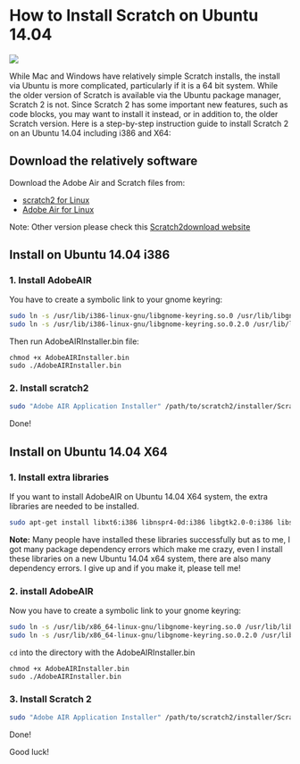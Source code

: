 # How to Install Scratch on Ubuntu 14.04

![](http://programmingexplorer.weebly.com/uploads/5/5/7/0/55703841/3144136_orig.png)

While Mac and Windows have relatively simple Scratch installs, the install via Ubuntu is more complicated, particularly if it is a 64 bit system.  While the older version of Scratch is available via the Ubuntu package manager, Scratch 2 is not.  Since Scratch 2 has some important new features, such as code blocks, you may want to install it instead, or in addition to, the older Scratch version.  Here is a step-by-step instruction guide to install Scratch 2 on an Ubuntu 14.04 including i386 and X64:

## Download the relatively software
Download the Adobe Air and Scratch files from:
- [scratch2 for Linux](https://scratch.mit.edu/scratchr2/static/sa/Scratch-442.air)
- [Adobe Air for Linux](http://airdownload.adobe.com/air/lin/download/2.6/AdobeAIRInstaller.bin)

Note: Other version please check this [Scratch2download website](https://scratch.mit.edu/scratch2download/)

## Install on Ubuntu 14.04 i386

### 1. Install AdobeAIR
You have to create a symbolic link to your gnome keyring:
```bash
sudo ln -s /usr/lib/i386-linux-gnu/libgnome-keyring.so.0 /usr/lib/libgnome-keyring.so.0
sudo ln -s /usr/lib/i386-linux-gnu/libgnome-keyring.so.0.2.0 /usr/lib/libgnome-keyring.so.0.2.0
```
Then run AdobeAIRInstaller.bin file:
```
chmod +x AdobeAIRInstaller.bin
sudo ./AdobeAIRInstaller.bin
```
### 2. Install scratch2
```bash
sudo "Adobe AIR Application Installer" /path/to/scratch2/installer/Scratch-442.air
```
Done!

## Install on Ubuntu 14.04 X64
### 1. Install extra libraries
If you want to install AdobeAIR on Ubuntu 14.04 X64 system, the extra libraries are needed to be installed.
```bash
sudo apt-get install libxt6:i386 libnspr4-0d:i386 libgtk2.0-0:i386 libstdc++6:i386 libnss3-1d:i386 lib32nss-mdns libxml2:i386 libxslt1.1:i386 libcanberra-gtk-module:i386 gtk2-engines-murrine:i386
```
**Note:** Many people have installed these libraries successfully but as to me, I got many package dependency errors which make me crazy, even I install these libraries on a new Ubuntu 14.04 x64 system, there are also many dependency errors. I give up and if you make it, please tell me! 

### 2. install AdobeAIR
Now you have to create a symbolic link to your gnome keyring:
```bash
sudo ln -s /usr/lib/x86_64-linux-gnu/libgnome-keyring.so.0 /usr/lib/libgnome-keyring.so.0
sudo ln -s /usr/lib/x86_64-linux-gnu/libgnome-keyring.so.0.2.0 /usr/lib/libgnome-keyring.so.0.2.0
```

`cd` into the directory with the AdobeAIRInstaller.bin
```
chmod +x AdobeAIRInstaller.bin
sudo ./AdobeAIRInstaller.bin
```
### 3. Install Scratch 2

```bash
sudo "Adobe AIR Application Installer" /path/to/scratch2/installer/Scratch-437.air 
```
Done!

Good luck!
